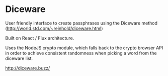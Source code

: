 # Diceware

User friendly interface to create passphrases using the Diceware method (http://world.std.com/~reinhold/diceware.html)

Built on React / Flux architecture.

Uses the NodeJS crypto module, which falls back to the crypto browser API in order to achieve consistent randomness when picking a word from the diceware list.

http://diceware.buzz/